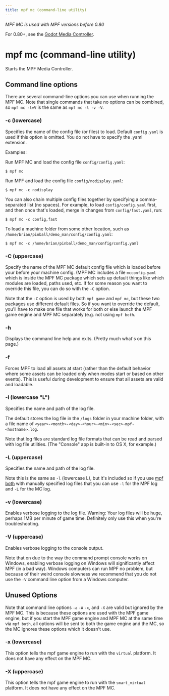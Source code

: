 ```yaml
---
title: mpf mc (command-line utility)
---
```


*MPF MC is used with MPF versions before 0.80*

For 0.80+, see the [Godot Media Controller](../../gmc/index.md).

# mpf mc (command-line utility)


Starts the MPF Media Controller.

## Command line options

There are several command-line options you can use when running the MPF
MC. Note that single commands that take no options can be combined, so
`mpf mc -lvV` is the same as `mpf mc -l -v -V`.

### -c (lowercase)

Specifies the name of the config file (or files) to load. Default
`config.yaml` is used if this option is omitted. You do not have to
specify the .yaml extension.

Examples:

Run MPF MC and load the config file `config/config.yaml`:

``` console
$ mpf mc
```

Run MPF and load the config file `config/nodisplay.yaml`:

``` console
$ mpf mc -c nodisplay
```

You can also chain multiple config files together by specifying a
comma-separated list (no spaces). For example, to load
`config/config.yaml` first, and then once that's loaded, merge in
changes from `config/fast.yaml`, run:

``` console
$ mpf mc -c config,fast
```

To load a machine folder from some other location, such as
`/home/brian/pinball/demo_man/config/config.yaml`:

``` console
$ mpf mc -c /home/brian/pinball/demo_man/config/config.yaml
```

### -C (uppercase)

Specify the name of the MPF MC default config file which is loaded
before your before your machine config. (MPF MC includes a file
`mcconfig.yaml` which is inside the MPF MC package which sets up default
things like which modules are loaded, paths used, etc. If for some
reason you want to override this file, you can do so with the
`-C` option.

Note that the `-C` option is used by both `mpf game` and `mpf mc`, but
these two packages use different default files. So if you want to
override the default, you'll have to make one file that works for both
or else launch the MPF game engine and MPF MC separately (e.g. not using
`mpf both`.

### -h

Displays the command line help and exits. (Pretty much what's on this
page.)

### -f

Forces MPF to load all assets at start (rather than the default behavior
where some assets can be loaded only when modes start or based on other
events). This is useful during development to ensure that all assets are
valid and loadable.

### -l (lowercase "L")

Specifies the name and path of the log file.

The default stores the log file in the `/logs` folder in your machine
folder, with a file name of
`<year>-<month>-<day>-<hour>-<min>-<sec>-mpf-<hostname>.log`.

Note that log files are standard log file formats that can be read and
parsed with log file utilities. (The "Console" app is built-in to OS
X, for example.)

### -L (uppercase)

Specifies the name and path of the log file.

Note this is the same as `-l` (lowercase L), but it's included so if
you use [mpf both](both.md) with manually
specified log files that you can use `-l` for the MPF log and `-L` for
the MC log.

### -v (lowercase)

Enables verbose logging to the log file. Warning: Your log files will be
huge, perhaps 1MB per minute of game time. Definitely only use this when
you're troubleshooting.

### -V (uppercase)

Enables verbose logging to the console output.

Note that on due to the way the command prompt console works on Windows,
enabling verbose logging on Windows will significantly affect MPF (in a
bad way). Windows computers can run MPF no problem, but because of their
weird console slowness we recommend that you do not use the
`-V` command line option from a Windows computer.

## Unused Options

Note that command line options `-a` `-A` `-x`, and `-X` are valid but ignored by
the MPF MC. This is because these options are used with the MPF game
engine, but if you start the MPF game engine and MPF MC at the same time
via `mpf both`, all options will be sent to both the game engine and the
MC, so the MC ignores these options which it doesn't use.

### -x (lowercase)

This option tells the mpf game engine to run with the `virtual` platform. It does not have any
effect on the MPF MC.

### -X (uppercase)

This option tells the mpf game engine to run with the `smart_virtual` platform. It does not have any
effect on the MPF MC.
